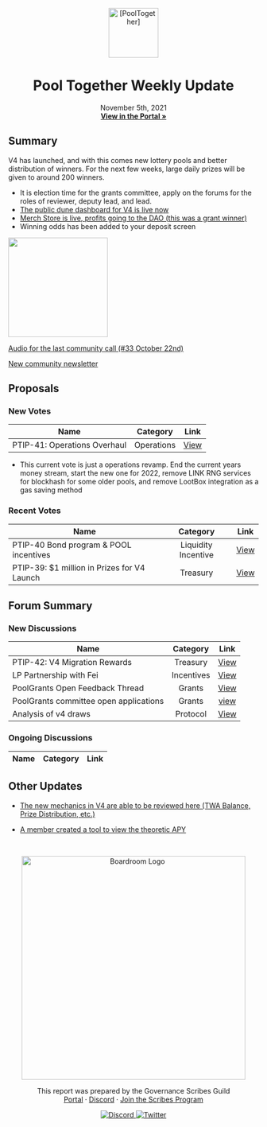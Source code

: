 <p align="center">
  <a href="http://app.boardroom.info/pooltogether">
    <img src="https://gblobscdn.gitbook.com/spaces%2F-M58QPye9-PujrSjSWqv%2Favatar-1622495362917.png?alt=media" alt="[PoolTogether]" width="100" height="100" />
  </a>
  <h1 align="center">Pool Together Weekly Update</h1>
  <p align="center">
    November 5th, 2021
  <br />
  <a href="http://app.boardroom.info/pooltogether"><strong>View in the Portal »</strong></a>
  <br />
  </p>
</p>

## Summary

V4 has launched, and with this comes new lottery pools and better distribution of winners. For the next few weeks, large daily prizes will be given to around 200 winners.

- It is election time for the grants committee, apply on the forums for the roles of reviewer, deputy lead, and lead.
- [The public dune dashboard for V4 is live now](https://dune.xyz/sarfang/PoolTogetherV4)
- [Merch Store is live, profits going to the DAO (this was a grant winner)](https://pooltogether.store/)
- Winning odds has been added to your deposit screen

<img src = "https://media.discordapp.net/attachments/496524731445542972/906161415637839923/unknown.png" height =200 width = 200>

[Audio for the last community call (#33 October 22nd)](https://anchor.fm/oops-irrelephant/episodes/PoolTogether-Community-Call--Swim-Meet-33-e196380/a-a6ok2un)

[New community newsletter](https://pooltogethercommunity.substack.com/p/pooltogether-community-newsletter-30a)

## Proposals
### New Votes
| Name | Category | Link |
| ---- | :------: | :--: |
|PTIP-41: Operations Overhaul | Operations | [View](https://app.boardroom.info/pooltogether/proposal/cHJvcG9zYWw6cG9vbHRvZ2V0aGVyOmRlZmF1bHQ6MjU=)

* This current vote is just a operations revamp. End the current years money stream, start the new one for 2022, remove LINK RNG services for blockhash for some older pools, and remove LootBox integration as a gas saving method


### Recent Votes

| Name | Category | Link |
| ---- | :------: | :--: |
|PTIP-40 Bond program & POOL incentives|Liquidity Incentive |[View](https://snapshot.pooltogether.com/#/poolpool.pooltogether.eth/proposal/QmYLCo5doW2s5xqzc76DwmfbPfuhAZsmUQY5P3tDv1LseP)|
|PTIP-39: $1 million in Prizes for V4 Launch|Treasury|[View](https://snapshot.org/#/poolpool.pooltogether.eth/proposal/QmeuaFbuEavnDqbPFCkVeZp5R6ZbXfANsTJxedr7XnnK6R)|



## Forum Summary

### New Discussions

| Name                                                                           | Category |                 Link                 |
| ------------------------------------------------------------------------------ | :------: | :----------------------------------: |
|PTIP-42: V4 Migration Rewards | Treasury | [View](https://gov.pooltogether.com/t/ptip-42-v4-migration-rewards/1672)|
|LP Partnership with Fei | Incentives | [View](https://gov.pooltogether.com/t/lp-partnership-with-fei/1669) | 
| PoolGrants Open Feedback Thread | Grants | [View](https://gov.pooltogether.com/t/poolgrants-open-feedback-thread/1656) | 
| PoolGrants committee open applications | Grants | [view](https://gov.pooltogether.com/t/poolgrants-committee-open-applications/1657/6) |
| Analysis of v4 draws | Protocol | [View](https://gov.pooltogether.com/t/analysis-of-v4-draws/1660/6) |





### Ongoing Discussions

| Name         | Category |             Link              |
| ------------ | :------: | :---------------------------: |






## Other Updates
- [The new mechanics in V4 are able to be reviewed here (TWA Balance, Prize Distribution, etc.)](https://v4.docs.pooltogether.com/protocol/introduction/)

- [A member created a tool to view the theoretic APY](https://wheresthedrip.com/)
<div id= "Twitter">

</div>


<br />

<p align="center">
  <a href="http://app.boardroom.info/">
    <img src="https://i.ibb.co/PFcchnQ/boardroom.png" alt="Boardroom Logo" width="450" />
  </a>
</p>

<p align="center">
	This report was prepared by the Governance Scribes Guild
  <br />
  <a href="http://boardroom.info/">Portal</a>
  ·
  <a href="https://discord.com/invite/tgrTFg9">Discord</a>
  ·
  <a href="https://boardroom.mirror.xyz/JHrN8nVy_J4C7Xzj37zoyPANg0ZnNszhWy9YOZHC0lM">Join the Scribes Program</a>
</p>

<p align="center">
  <a href="https://discord.gg/CEZ8WfuK8s">
    <img src="https://img.shields.io/badge/Discord-Join-7289da?style=for-the-badge&logo=discord&logoColor=white" alt="Discord" />
  </a>
  <a href="https://twitter.com/boardroom_info">
    <img src="https://img.shields.io/badge/Twitter-Follow-1da1f2?style=for-the-badge&logo=twitter&logoColor=white" alt="Twitter" />
  </a>
</p>
